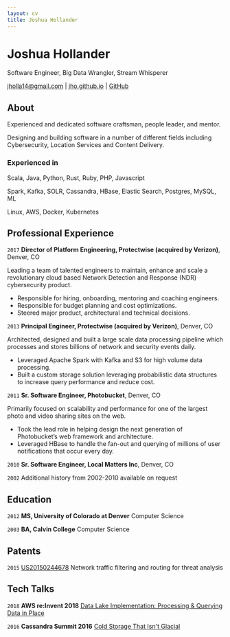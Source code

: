 ```yaml
---
layout: cv
title: Joshua Hollander
---
```

# Joshua Hollander
Software Engineer, Big Data Wrangler, Stream Whisperer

<div id="webaddress">
<a href="mailto:jholla14@gmail.com">jholla14@gmail.com</a> |
<a href="https://jho.github.io">jho.github.io</a> |
<a href="https://github.com/jho">GitHub</a>
</div>

## About

Experienced and dedicated software craftsman, people leader, and mentor.

Designing and building software in a number of different fields including Cybersecurity, Location Services and Content Delivery.

### Experienced in 
Scala, Java, Python, Rust, Ruby, PHP, Javascript

Spark, Kafka, SOLR, Cassandra, HBase, Elastic Search, Postgres, MySQL, ML

Linux, AWS, Docker, Kubernetes

## Professional Experience

`2017`
__Director of Platform Engineering, Protectwise (acquired by Verizon)__, Denver, CO

Leading a team of talented engineers to maintain, enhance and scale a revolutionary cloud based Network Detection and Response (NDR) cybersecurity product.  

* Responsible for hiring, onboarding, mentoring and coaching engineers.
* Responsible for budget planning and cost optimizations.
* Steered major product, architectural and technical decisions.

`2013`
__Principal Engineer, Protectwise (acquired by Verizon)__, Denver, CO

Architected, designed and built a large scale data processing pipeline which processes and stores billions of network and security events daily.  

* Leveraged Apache Spark with Kafka and S3 for high volume data processing.
* Built a custom storage solution leveraging probabilistic data structures to increase query performance and reduce cost.

`2011`
__Sr. Software Engineer, Photobucket__, Denver, CO

Primarily focused on scalability and performance for one of the largest photo and video sharing sites on the web.

* Took the lead role in helping design the next generation of Photobucket’s web framework and architecture.
* Leveraged HBase to handle the fan-out and querying of millions of user notifications that occur every day.

`2010`
__Sr. Software Engineer, Local Matters Inc__, Denver, CO

`2002`
Additional history from 2002-2010 available on request

## Education

`2012`
__MS, University of Colorado at Denver__ Computer Science

`2003`
__BA, Calvin College__ Computer Science

## Patents

`2015`
[US20150244678](https://patents.google.com/patent/US20150244678) Network traffic filtering and routing for threat analysis  

## Tech Talks

`2018` 
__AWS re:Invent 2018__ [Data Lake Implementation: Processing & Querying Data in Place](https://youtu.be/0fa0nt0Pe58?t=2377)

`2016` 
__Cassandra Summit 2016__ [Cold Storage That Isn't Glacial](http://jho.github.io/presentations/c-summit-2016/index.html)

